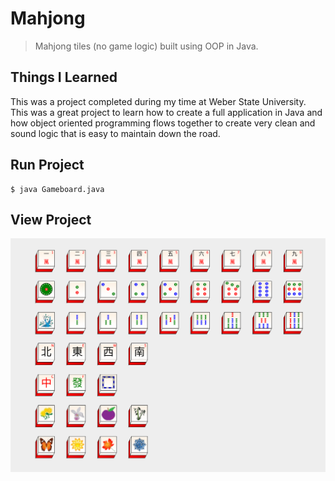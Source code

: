 # Mahjong
> Mahjong tiles (no game logic) built using OOP in Java.

## Things I Learned
This was a project completed during my time at Weber State University. This was a great project to learn how to create a full application in Java and how object oriented programming flows together to create very clean and sound logic that is easy to maintain down the road.

## Run Project
```shell
$ java Gameboard.java 
```

## View Project
![Mahjong Tiles](images/Gameboard.png)

